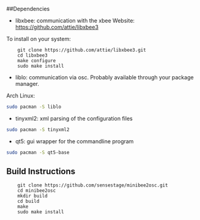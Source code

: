 ##Dependencies

* libxbee: communication with the xbee
Website: https://github.com/attie/libxbee3

To install on your system:
```
    git clone https://github.com/attie/libxbee3.git
    cd libxbee3
    make configure
    sudo make install
```

* liblo: communication via osc. Probably available through your
  package manager.

Arch Linux: 
```bash
sudo pacman -S liblo
```

* tinyxml2: xml parsing of the configuration files

```bash
sudo pacman -S tinyxml2
```

* qt5: gui wrapper for the commandline program

```bash 
sudo pacman -S qt5-base
```

## Build Instructions

```
    git clone https://github.com/sensestage/minibee2osc.git
    cd minibee2osc
    mkdir build
    cd build
    make
    sudo make install
```
